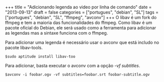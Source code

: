 +++
title = "Adicionando legenda ao video por linha de comando"
date = "2013-09-13"
draft = false
categories = ["portugues", "debian", "SL"]
tags = ["portugues", "debian", "SL", "ffmpeg", "avconv"]
+++
O libav é um fork do ffmpeg e tem a maioria das funcionalidades do
ffmpeg. Como libav é um pacote oficial do Debian, ele será usado como a
ferramenta para adicionar as legendas mas a sintaxe funciona com o
ffmpeg.

Para adicionar uma legenda é necessário usar o avconv que está includo
no pacote libav-tools.

```
$sudo aptitude install libav-too
```

Para adicionar, basta executar o avconv com a opção *-vf subtitles*.

```
$avconv -i foobar.ogv -vf subtitles=foobar.srt foobar-subtitle.ogv
```
